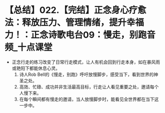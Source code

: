 # 【总结】022.【完结】正念身心疗愈法：释放压力、管理情绪，提升幸福力！：正念诗歌电台09：慢走，别跑音频_十点课堂

-   正念行走的练习改变了日常行走模式，让人有机会回到行走本身，如在暴风雨或艳阳下都能休息心灵。
    1.  诗人Rob Bell的《慢走，别跑》呼吁放慢脚步，感受当下，看到世界的神圣之处。
    2.  高效、忙碌、成功并非生活最高目标，行走让人看见重要之处，邀请每个人慢下来。
    3.  在每个瞬间都有慢走的邀请，当人放慢脚步时，能看见全世界都在当下这一步中。